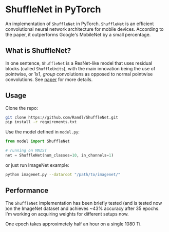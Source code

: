 # ShuffleNet in PyTorch
An implementation of `ShuffleNet` in PyTorch. `ShuffleNet` is an efficient convolutional neural network architecture for mobile devices. According to the paper, it outperforms Google's MobileNet by a small percentage.

## What is ShuffleNet?
In one sentence, `ShuffleNet` is a ResNet-like model that uses residual blocks (called `ShuffleUnits`), with the main innovation being the use of pointwise, or 1x1, *group* convolutions as opposed to normal pointwise convolutions. See [paper](https://arxiv.org/abs/1707.01083) for more details.

## Usage
Clone the repo:
```bash
git clone https://github.com/Randl/ShuffleNet.git
pip install -r requirements.txt
```

Use the model defined in `model.py`:
```python
from model import ShuffleNet

# running on MNIST
net = ShuffleNet(num_classes=10, in_channels=1)
```

or just run ImageNet example:
```bash
python imagenet.py --dataroot "/path/to/imagenet/"
```
## Performance
The `ShuffleNet` implementation has been briefly tested (and is tested now )on the ImageNet dataset and achieves ~43% accuracy after 35 epochs. I'm working on acquiring weights for different setups now.

One epoch takes approximetely half an hour on a single 1080 Ti.